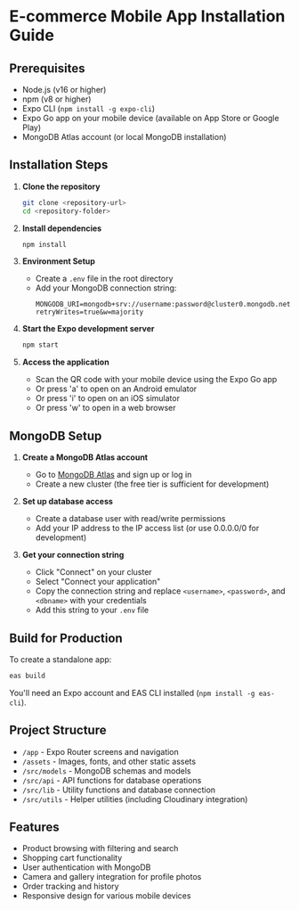 # E-commerce Mobile App Installation Guide

## Prerequisites

- Node.js (v16 or higher)
- npm (v8 or higher)
- Expo CLI (`npm install -g expo-cli`)
- Expo Go app on your mobile device (available on App Store or Google Play)
- MongoDB Atlas account (or local MongoDB installation)

## Installation Steps

1. **Clone the repository**

   ```bash
   git clone <repository-url>
   cd <repository-folder>
   ```

2. **Install dependencies**

   ```bash
   npm install
   ```

3. **Environment Setup**

   - Create a `.env` file in the root directory
   - Add your MongoDB connection string:
     ```
     MONGODB_URI=mongodb+srv://username:password@cluster0.mongodb.net/ecommerce?retryWrites=true&w=majority
     ```

4. **Start the Expo development server**

   ```bash
   npm start
   ```

5. **Access the application**

   - Scan the QR code with your mobile device using the Expo Go app
   - Or press 'a' to open on an Android emulator
   - Or press 'i' to open on an iOS simulator
   - Or press 'w' to open in a web browser

## MongoDB Setup

1. **Create a MongoDB Atlas account**
   - Go to [MongoDB Atlas](https://www.mongodb.com/cloud/atlas) and sign up or log in
   - Create a new cluster (the free tier is sufficient for development)

2. **Set up database access**
   - Create a database user with read/write permissions
   - Add your IP address to the IP access list (or use 0.0.0.0/0 for development)

3. **Get your connection string**
   - Click "Connect" on your cluster
   - Select "Connect your application"
   - Copy the connection string and replace `<username>`, `<password>`, and `<dbname>` with your credentials
   - Add this string to your `.env` file

## Build for Production

To create a standalone app:

```bash
eas build
```

You'll need an Expo account and EAS CLI installed (`npm install -g eas-cli`).

## Project Structure

- `/app` - Expo Router screens and navigation
- `/assets` - Images, fonts, and other static assets
- `/src/models` - MongoDB schemas and models
- `/src/api` - API functions for database operations
- `/src/lib` - Utility functions and database connection
- `/src/utils` - Helper utilities (including Cloudinary integration)

## Features

- Product browsing with filtering and search
- Shopping cart functionality
- User authentication with MongoDB
- Camera and gallery integration for profile photos
- Order tracking and history
- Responsive design for various mobile devices
